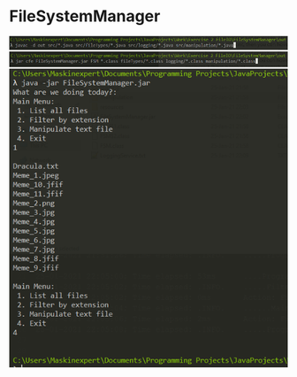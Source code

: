 # FileSystemManager
![compiling to out](https://github.com/Maskinexpert/FileSystemManager/blob/main/screenshots/Screenshot%202021-01-25%20221225.png?raw=true)
![jar Showcase](https://github.com/Maskinexpert/FileSystemManager/blob/main/screenshots/Screenshot%202021-01-25%20221140.png?raw=true)
![Running Program](https://github.com/Maskinexpert/FileSystemManager/blob/main/screenshots/Screenshot%202021-01-25%20221003.png?raw=true)
